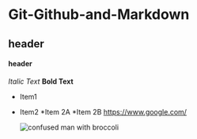 # Git-Github-and-Markdown
## <h2> header
#### <h4> header
*Italic Text*
**Bold Text**
 * Item1
 * Item2
    *Item 2A
    *Item 2B
  https://www.google.com/
   
   ![confused man with broccoli](https://www.google.com/url?sa=i&source=images&cd=&cad=rja&uact=8&ved=2ahUKEwiL0auEmpzgAhXi5IMKHeIhAq0QjRx6BAgBEAU&url=https%3A%2F%2Fwww.123rf.com%2Fphoto_36811165_choosing-the-best-ingredient-for-his-meal-thoughtful-young-african-chef-in-white-uniform-holding-bro.html&psig=AOvVaw0ExQvF5PcyzAuDIPtuh5hv&ust=1549167827100075)
